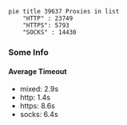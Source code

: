 
```mermaid
pie title 39637 Proxies in list
    "HTTP" : 23749
    "HTTPS": 5793
    "SOCKS" : 14430
```

### Some Info
#### Average Timeout

- mixed: 2.9s
- http: 1.4s
- https: 8.6s
- socks: 6.4s